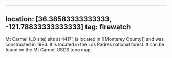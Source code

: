 
---
location: [36.38583333333333, -121.78833333333333]
tag: firewatch
---

Mt Carmel (LO site) sits at 4417', is located in [[Monterey County]] and was constructed in 1983. It is located in the Los Padres national forest. It can be found on the Mt Carmel USGS topo map.

